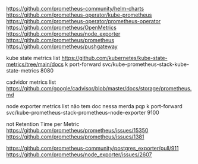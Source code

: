 https://github.com/prometheus-community/helm-charts
https://github.com/prometheus-operator/kube-prometheus
https://github.com/prometheus-operator/prometheus-operator
https://github.com/prometheus/OpenMetrics
https://github.com/prometheus/node_exporter
https://github.com/prometheus/prometheus
https://github.com/prometheus/pushgateway

kube state metrics list
https://github.com/kubernetes/kube-state-metrics/tree/main/docs
k port-forward svc/kube-prometheus-stack-kube-state-metrics 8080

cadvidor metrics list
https://github.com/google/cadvisor/blob/master/docs/storage/prometheus.md

node exporter metrics list
não tem doc nessa merda pqp
k port-forward svc/kube-prometheus-stack-prometheus-node-exporter 9100

not Retention Time per Metric
https://github.com/prometheus/prometheus/issues/15350
https://github.com/prometheus/prometheus/issues/1381


https://github.com/prometheus-community/postgres_exporter/pull/911
https://github.com/prometheus/node_exporter/issues/2607
